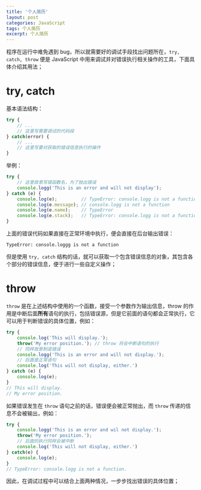 ```yaml
---
title: '个人简历'
layout: post
categories: JavaScript
tags: 个人简历
excerpt: 个人简历
---
```

程序在运行中难免遇到 bug，所以就需要好的调试手段找出问题所在，`try, catch, throw` 便是 JavaScript 中用来调试并对错误执行相关操作的工具，下面具体介绍其用法；

# try, catch

基本语法结构：
```js
try {
    // ...
    // 这里写需要调试的代码段
} catch(error) {
    // ...
    // 这里写要对获取的错误信息执行的操作
}
```

举例：
```js
try {
    // 这里故意写错函数名，为了抛出错误
    console.logg('This is an error and will not display');
} catch (e) {
    console.log(e);         // TypeError: console.logg is not a function
    console.log(e.message); // console.logg is not a function
    console.log(e.name);    // TypeError
    console.log(e.stack);   // TypeError: console.logg is not a function
}
```

上面的错误代码如果直接在正常环境中执行，便会直接在后台输出错误：
```
TypeError: console.loggg is not a function
```

但是使用 `try, catch` 结构的话，就可以获取一个包含错误信息的对象，其包含各个部分的错误信息，便于进行一些自定义操作；

# throw

`throw` 是在上述结构中使用的一个函数，接受一个参数作为输出信息，throw 的作用是中断后面**所有**语句的执行，包括错误源，但是它前面的语句都会正常执行，它可以用于判断错误的具体位置，例如：
```js
try {
    console.log('This will display.');
    throw('My error position.'); // throw 将会中断语句的执行
    // 同样故意制造错误
    console.logg('This is an error and will not display.');
    // 后面是正常语句
    console.log('This will not display, either.')
} catch (e) {
    console.log(e);
}
// This will display.
// My error position.
```

如果错误发生在 `throw` 语句之前的话，错误便会被正常抛出，而 `throw` 传递的信息不会被输出，例如：
```js
try {
    console.logg('This is an error and wil not display.');
    throw('My error position.');
    // 后面的执行同样会被中断
    console.log('This will not display, either.')
} catch(e) {
    console.log(e); 
}
// TypeError: console.logg is not a function.
```

因此，在调试过程中可以结合上面两种情况，一步步找出错误的具体位置；
